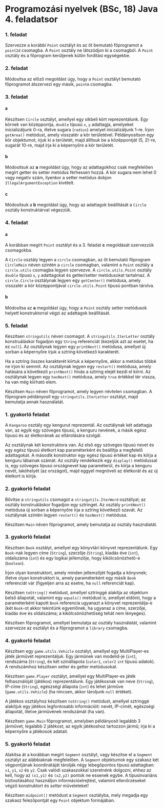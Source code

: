 # Programozási nyelvek (BSc, 18) Java 4. feladatsor



### 1. feladat

Szervezze a korábbi `Point` osztályt és az őt bemutató főprogramot a `point2d`
csomagba. A `Point` osztály ne látszódjon ki a csomagból. A `Point` osztály és a
főprogram kerüljenek külön fordítási egységekbe.

### 2. feladat

Módosítsa az előző megoldást úgy, hogy a `Point` osztályt bemutató főprogramot
átszervezi egy másik, `pointm` csomagba.

### 3. feladat

#### a

Készítsen `Circle` osztályt, amellyel egy síkbeli kört reprezentálunk. Egy körnek
van középpontja, `double` típusú `x`, `y` adattagja, amelyeket inicializáljunk 0-ra,
illetve sugara (`radius`) amelyet inicializáljunk 1-re. Írjon `getArea()` metódust,
amely visszatér a kör területével. Példányosítson egy kör objektumot, írjuk ki
a területét, majd állítsuk be a középpontját (5, 2)-re, sugarát 10-re, majd
írja ki a képernyőre a kör területét.

#### b

Módosítsuk az **a** megoldást úgy, hogy az adattagokhoz csak megfelelően megírt
getter és setter metódus férhessen hozzá. A kör sugara nem lehet 0 vagy negatív szám,
ilyenkor a setter metódus dobjon `IllegalArgumentException` kivételt.

#### c

Módosítsuk a **b** megoldást úgy, hogy az adattagok beállítását a `Circle` osztály
konstruktárval végezzük.

### 4. feladat

#### a

A korábban megírt `Point` osztályt és a 3. feladat **c** megoldását szervezzük csomagokba.

A `Circle` osztály legyen a `circle` csomagban, az őt bemutató főprogram `CircleMain`
néven szintén a `circle` csomagban, valamint a `Point` osztály a `circle.utils` csomagba
legyen szervezve. A `circle.utils.Point` osztály `double` típusú `x`, `y` adattagokat és
getter/setter metódusokat tartalmaz. A `circle.Circle` osztálynak legyen egy `getCenter()`
metódusa, amely visszatér a kör középpontjával `circle.utils.Point` típusú pontban tárolva.

#### b

Módosítsa az **a** megoldást úgy, hogy a `Point` osztály setter metódusok helyett
konstruktorral végzi az adattagok beállítását.

### 5. feladat

Készítsen `stringutils` néven csomagot. A `stringutils.IterLetter` osztály
konstruáláskor fogadjon egy `String` referenciát (kezeljük azt az esetet, ha
ez `null`). Az osztálynak legyen egy `printNext()` metódusa, amellyel új sorban
a képernyőre írjuk a sztring következő karakterét.

Ha a sztring összes karakterét kiírtuk a képernyőre, akkor a metódus többé
ne írjon ki semmit. Az osztálynak legyen egy `restart()` metódusa, amely
hatására a következő `printNext()` hívás a sztring elejét kezdi el kiírni.
Az osztálynak legyen egy `hasNext()` metódusa, amely `true` értékkel tér
vissza, ha van még kiírható elem.

Készítsen `Main` néven főprogramot, amely legyen névtelen csomagban.
A főprogram példányosít egy `stringutils.IterLetter` osztályt, majd bemutatja
annak használatát.

### 1. gyakorló feladat

A `Kangaroo` osztály egy kengurut reprezentál. Az osztálynak két adattagja van,
az egyik egy szöveges típusú, a kenguru nevének, a másik egész típusú és az
életkorának az eltárolására szolgál.

Az osztálynak két konstruktora van. Az első egy szöveges típusú nevet és egy
egész típusú életkort kap paraméterként és beállítja a megfelelő adattagokat.
A második konstruktor egy egész típusú értéket kap és kiírja a kenguru lábainak
számát. Az osztály rendelkezik egy `display()` metódussal is, egy szöveges
típusú országnevet kap paraméterül, és kiírja a kenguru nevét, lakóhelyét
(az országot), majd eggyel megnöveli az életkorát és az új életkort is kiírja.

### 2. gyakorló feladat

Bővítse a `stringutils` csomagot a `stringutils.IterWord` osztállyal;
az osztály konstruáláskor fogadjon egy sztringet. Az osztály `printNext()`
metódusa új sorban a képernyőre írja a sztring következő szavát.
Az osztálynak szintén legyen `restart()` és `hasNext()` metódusa.

Készítsen `Main` néven főprogramot, amely bemutatja az osztály használatát.

### 3. gyakorló feladat

Készítsen `Book` osztályt, amellyel egy könyvtári könyvet reprezentálunk.
Egy `Book`-nak legyen címe (`String`), szerzője (`String`), kiadás éve (`int`),
oldalszáma (`int`) és egy logikai jellemzője, hogy kikölcsönözhető-e (`boolean`).

Írjon olyan konstruktort, amely minden jellemzőjét fogadja a könyvnek; illetve
olyan konstruktort is, amely paraméterként egy másik `Book` referenciát vár
(figyeljen arra az esetre, ha `null` referenciát kap).

Készítsen `toString()` metódust, amellyel sztringgé alakítja az objektum
belső állapotát, valamint egy `equals()` metódust is, amellyel eldönti,
hogy a paraméterként kapott `Book` referencia ugyanazt a könyvet reprezentálja-e
(két `Book`-ot akkor tekintünk egyenlőnek, ha ugyanaz a címe, szerzője, kiadás éve
és oldalszáma; a kikölcsönözhetőség tehát nem lényeges).

Készítsen főprogramot, amellyel bemutatja az osztály használatát, valamint
szervezze az osztályt és a főprogramot a `library` csomagba.

### 4. gyakorló feladat

Készítsen egy `game.utils.Vehicle` osztályt, amellyel egy MultiPlayer-es játék
járművét reprezentáljuk. Egy járműnek van modelid-je (`int`), rendszáma (`String`),
és két színállapota (`color1`, `color2` `int` típusú adatok). A rendszámhoz
készítsen setter és getter metódusokat.

Készítsen `game.Player` osztályt, amellyel egy MultiPlayer-es játék felhasználóját
(játékos) reprezentálunk. Egy játékosnak van neve (`String`), IP-címe (`String`),
egészségi állapota (`int`) és lehet járműve (`game.utils.Vehicle`) (ha nincsen,
akkor tároljunk `null` értéket).

A játékos osztályhoz készítsen `toString()` metódust, amellyel sztringgé alakítjuk
egy játékos legfontosabb információit: nevét, IP-címét, egészségi állapotát,
illetve járművének rendszámát (ha van).

Készítsen `game.Main` főprogramot, amelyben példányosít legalább 3 járművet,
legalább 2 játékost; az egyik játékoshoz tartozzon jármű; írja ki a képernyőre
a játékosok adatait.

### 5. gyakorló feladat

Alakítsa át a korábban megírt `Segment` osztályt, vagy készítse el a `Segment`
osztályt az alábbiaknak megfelelően. A `Segment` objektumok egy szakasz két
végpontjának koordinátáját tárolják négy lebegőpontos típusú adattagban:
`x1`, `y1`, `x2` és `y2`. Csak valódi szakaszokkal szeretnénk dolgozni,
ehhez az kell, hogy az `(x1,y1)` és `(x2,y2)` pontok ne essenek egybe.
A típusinvariáns biztosításához használjon információelrejtést, valamint
ellenőrzéseket végző konstruktort és *setter* műveleteket!

Készítsen `midpoint()` metódust a `Segment` osztályba, mely megadja egy
szakasz felezőpontját egy `Point` objektum formájában.


